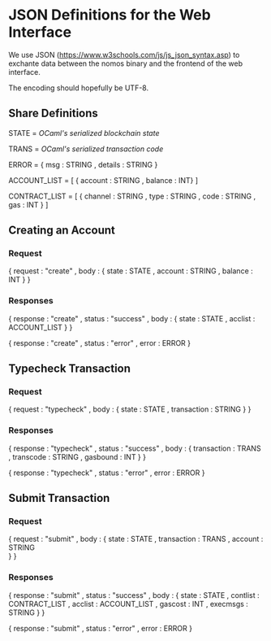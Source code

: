 
# JSON Definitions for the Web Interface

We use JSON (https://www.w3schools.com/js/js_json_syntax.asp) to exchante data between the nomos
binary and the frontend of the web interface.

The encoding should hopefully be UTF-8.


## Share Definitions

STATE = *OCaml's serialized blockchain state*

TRANS = *OCaml's serialized transaction code*

ERROR = { msg : STRING
        , details : STRING
        }

ACCOUNT_LIST = [ { account : STRING
                 , balance : INT}
	       ]

CONTRACT_LIST = [ { channel : STRING
                   , type : STRING
                   , code : STRING
                   , gas : INT
		   }
		]

## Creating an Account

### Request

{ request : "create"
, body : { state : STATE
         , account : STRING
	 , balance : INT
         }
}

### Responses

{ response : "create"
, status : "success"
, body : { state : STATE
         , acclist : ACCOUNT_LIST
         }
}

{ response : "create"
, status : "error"
, error : ERROR
}



## Typecheck Transaction

### Request

{ request : "typecheck"
, body : { state : STATE
         , transaction : STRING
         }
}

### Responses

{ response : "typecheck"
, status : "success"
, body : { transaction : TRANS
         , transcode : STRING
         , gasbound : INT
         }
}

{ response : "typecheck"
, status : "error"
, error : ERROR
}


## Submit Transaction

### Request

{ request : "submit"
, body : { state : STATE
         , transaction : TRANS
	 , account : STRING	 
         }
}

### Responses

{ response : "submit"
, status : "success"
, body : { state : STATE
         , contlist : CONTRACT_LIST
	 , acclist : ACCOUNT_LIST
	 , gascost : INT
         , execmsgs : STRING
         }
}

{ response : "submit"
, status : "error"
, error : ERROR
}



